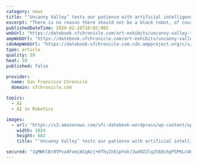 ```yaml
---
category: news
title: "‘Uncanny Valley’ tests our patience with artificial intelligence"
excerpt: "There is no reason there should not be a black robot, of course, but it is an infrequent enough sight that we recognize ... make up the exhibition and fall into one of two basic categories: One draws upon the history of artificial intelligence as a way to better understand its underlying assumptions. The other is speculative fiction."
publishedDateTime: 2020-02-28T10:02:00Z
webUrl: "https://datebook.sfchronicle.com/art-exhibits/uncanny-valley-tests-our-patience-with-artificial-intelligence"
ampWebUrl: "https://datebook.sfchronicle.com/art-exhibits/uncanny-valley-tests-our-patience-with-artificial-intelligence/amp"
cdnAmpWebUrl: "https://datebook-sfchronicle-com.cdn.ampproject.org/c/s/datebook.sfchronicle.com/art-exhibits/uncanny-valley-tests-our-patience-with-artificial-intelligence/amp"
type: article
quality: 59
heat: 59
published: false

provider:
  name: San Francisco Chronicle
  domain: sfchronicle.com

topics:
  - AI
  - AI in Robotics

images:
  - url: "https://s3.amazonaws.com/sfc-datebook-wordpress/wp-content/uploads/sites/2/2020/02/MER4ab4f599443128776e16c63cba110_Uncanny0222-1024x682.jpg"
    width: 1024
    height: 682
    title: "‘Uncanny Valley’ tests our patience with artificial intelligence"

secured: "IgMWhlBr8TPva4FoeLWIqAzj+0fhyZnEipYok/2wd9Z2lq2S68s5pPSPKLc4LCnKQHUDFrjDi1IMi/yVEihZdrHQp4iH0BpPDRc8UXNjdNJFXrTm7KsR+S0CyLEojH5aFLEm+4IGpnbGAPMjDHim5sCCciCp+at7+QClP5vQMr5j78KC81Ri1MqZULgVZ9/+rX9AwO/71LdmYDhR+wptVasdCqYg6RJFUr4XXLE1RziLQzSlAP6790CCKYIwfGdZV5p0ZH0NEoumutUeX9pEk/z5fqlCe+FTjnMUTwwREIGRwgmKVAVQsttk6BhAbi5l;Er7tcTQsgwZXNsH2bqjExA=="
---
```


